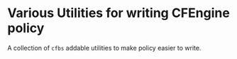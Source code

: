 # Various Utilities for writing CFEngine policy

A collection of `cfbs` addable utilities to make policy easier to write.
